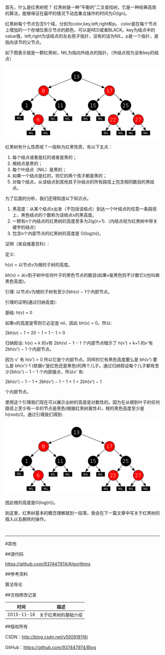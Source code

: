 首先，什么是红黑树呢？ 红黑树是一种“平衡的”二叉查找树，它是一种经典高效的算法，能够保证在最坏的情况下动态集合操作的时间为O(lgn)。

红黑树每个节点包含5个域，分别为color,key,left,right和p。 color是在每个节点上增加的一个存储位表示节点的颜色，可以是RED或者BLACK。key为结点中的value值，left,right为该结点的左右孩子指针，没有的话为NIL，p是一个指针，是指向该节的父节点。

如下图表示就是一颗红黑树，NIL为指向外结点的指针。（外结点视为没有key的结点）

![](https://raw.githubusercontent.com/937447974/Blog/master/Resources/2015111603.png)

红黑树有什么性质呢？一般称为红黑性质，有以下五点：
 
1. 每个结点或者是红的或者是黑的；
2. 根结点是黑的；
3. 每个叶结点（NIL）是黑的；
4. 如果一个结点是红的，则它的两个孩子都是黑的；
5. 对每个结点，从该结点到其他其子孙结点的所有路径上包含相同数目的黑结点。
 
为了后面的分析，我们还得知道以下知识点。

1. 黑高度：从某个结点x出发（不包括该结点）到达一个叶结点的任意一条路径上，黑色结点的个数称为该结点x的黑高度。
2. 一颗有n个内结点的红黑树的高度至多为2lg(n+1).（内结点视为红黑树中带关键字的结点）
3. 包含n个内部节点的红黑树的高度是 O(log(n))。

证明（来自维基百科）：

定义:

h(v) = 以节点v为根的子树的高度。

bh(v) = 从v到子树中任何叶子的黑色节点的数目(如果v是黑色则不计数它)(也叫做黑色高度)。

引理: 以节点v为根的子树有至少2bh(v) − 1个内部节点。

引理的证明(通过归纳高度):

基础: h(v) = 0

如果v的高度是零则它必定是 nil，因此 bh(v) = 0。所以:

2bh(v) − 1 = 20 − 1 = 1 − 1 = 0

归纳假设: h(v) = k 的v有 2bh(v) − 1 − 1 个内部节点暗示了 h(v') = k+1 的v'有2bh(v') − 1 个内部节点。

因为 v' 有 h(v') > 0 所以它是个内部节点。同样的它有黑色高度要么是 bh(v') 要么是 bh(v')-1 (依据v'是红色还是黑色)的两个儿子。通过归纳假设每个儿子都有至少2bh(v') − 1 − 1 个内部接点，所以v' 有:

2bh(v') − 1 − 1 + 2bh(v') − 1 − 1 + 1 = 2bh(v') − 1

个内部节点。

使用这个引理我们现在可以展示出树的高度是对数性的。因为在从根到叶子的任何路径上至少有一半的节点是黑色(根据红黑树属性4)，根的黑色高度至少是h(root)/2。通过引理我们得到:
             
![](https://raw.githubusercontent.com/937447974/Blog/master/Resources/2015111603.png)
              
因此根的高度是O(log(n))。
 
到这里，红黑树基本的概念理解就到一段落，我会在下一篇文章中写关于红黑树的插入以及删除的操作。

&#160;

----------

#其他

##源代码

https://github.com/937447974/Algorithms

##参考资料

算法导论

##文档修改记录

| 时间 | 描述 |
| ---- | ---- |
| 2015-11-16 | 关于红黑树的基础介绍 |

##版权所有

CSDN：http://blog.csdn.net/y550918116j

GitHub：https://github.com/937447974/Blog
